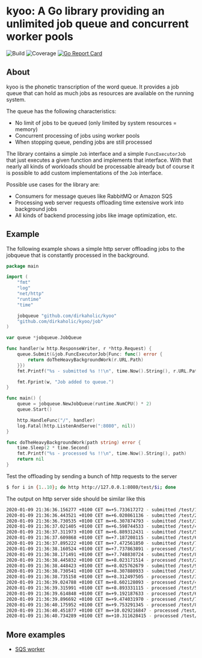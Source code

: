 # kyoo: A Go library providing an unlimited job queue and concurrent worker pools

![Build](https://gitlab.com/dirkaholic/kyoo/badges/master/pipeline.svg) ![Coverage](https://gitlab.com/dirkaholic/kyoo/badges/master/coverage.svg) [![Go Report Card](https://goreportcard.com/badge/github.com/dirkaholic/kyoo)](https://goreportcard.com/report/github.com/dirkaholic/kyoo)

## About

kyoo is the phonetic transcription of the word queue. It provides a job queue that can hold as much jobs as
resources are available on the running system.

The queue has the following characteristics:
* No limit of jobs to be queued (only limited by system resources = memory)
* Concurrent processing of jobs using worker pools
* When stopping queue, pending jobs are still processed

The library contains a simple `Job` interface and a simple `FuncExecutorJob` that
just executes a given function and implements that interface. With that nearly all
kinds of workloads should be processable already but of course it is possible to add
custom implementations of the `Job` interface.

Possible use cases for the library are:
* Consumers for message queues like RabbitMQ or Amazon SQS
* Processing web server requests offloading time extensive work into background jobs
* All kinds of backend processing jobs like image optimization, etc.

## Example

The following example shows a simple http server offloading jobs to the jobqueue that is constantly
processed in the background.

```go
package main

import (
	"fmt"
	"log"
	"net/http"
	"runtime"
	"time"

	jobqueue "github.com/dirkaholic/kyoo"
	"github.com/dirkaholic/kyoo/job"
)

var queue *jobqueue.JobQueue

func handler(w http.ResponseWriter, r *http.Request) {
	queue.Submit(&job.FuncExecutorJob{Func: func() error {
		return doTheHeavyBackgroundWork(r.URL.Path)
	}})
	fmt.Printf("%s - submitted %s !!\n", time.Now().String(), r.URL.Path)

	fmt.Fprint(w, "Job added to queue.")
}

func main() {
	queue = jobqueue.NewJobQueue(runtime.NumCPU() * 2)
	queue.Start()

	http.HandleFunc("/", handler)
	log.Fatal(http.ListenAndServe(":8080", nil))
}

func doTheHeavyBackgroundWork(path string) error {
	time.Sleep(2 * time.Second)
	fmt.Printf("%s - processed %s !!\n", time.Now().String(), path)
	return nil
}
```

Test the offloading by sending a bunch of http requests to the server 

```bash
$ for i in {1..10}; do http http://127.0.0.1:8080/test/$i; done
````

The output on http server side should be similar like this

```bash
2020-01-09 21:36:36.156277 +0100 CET m=+5.733617272 - submitted /test/1 !!
2020-01-09 21:36:36.443521 +0100 CET m=+6.020861136 - submitted /test/2 !!
2020-01-09 21:36:36.730535 +0100 CET m=+6.307874793 - submitted /test/3 !!
2020-01-09 21:36:37.021405 +0100 CET m=+6.598744533 - submitted /test/4 !!
2020-01-09 21:36:37.311973 +0100 CET m=+6.889312431 - submitted /test/5 !!
2020-01-09 21:36:37.609868 +0100 CET m=+7.187208115 - submitted /test/6 !!
2020-01-09 21:36:37.895222 +0100 CET m=+7.472561850 - submitted /test/7 !!
2020-01-09 21:36:38.160524 +0100 CET m=+7.737863891 - processed /test/1 !!
2020-01-09 21:36:38.171491 +0100 CET m=+7.748830724 - submitted /test/8 !!
2020-01-09 21:36:38.445832 +0100 CET m=+8.023171514 - processed /test/2 !!
2020-01-09 21:36:38.448423 +0100 CET m=+8.025762679 - submitted /test/9 !!
2020-01-09 21:36:38.730541 +0100 CET m=+8.307880933 - submitted /test/10 !!
2020-01-09 21:36:38.735158 +0100 CET m=+8.312497505 - processed /test/3 !!
2020-01-09 21:36:39.024788 +0100 CET m=+8.602128093 - processed /test/4 !!
2020-01-09 21:36:39.315991 +0100 CET m=+8.893331115 - processed /test/5 !!
2020-01-09 21:36:39.614848 +0100 CET m=+9.192187633 - processed /test/6 !!
2020-01-09 21:36:39.896692 +0100 CET m=+9.474031970 - processed /test/7 !!
2020-01-09 21:36:40.175952 +0100 CET m=+9.753291345 - processed /test/8 !!
2020-01-09 21:36:40.451877 +0100 CET m=+10.029216847 - processed /test/9 !!
2020-01-09 21:36:40.734289 +0100 CET m=+10.311628415 - processed /test/10 !!
```

## More examples

* [SQS worker](examples/sqsworker)
